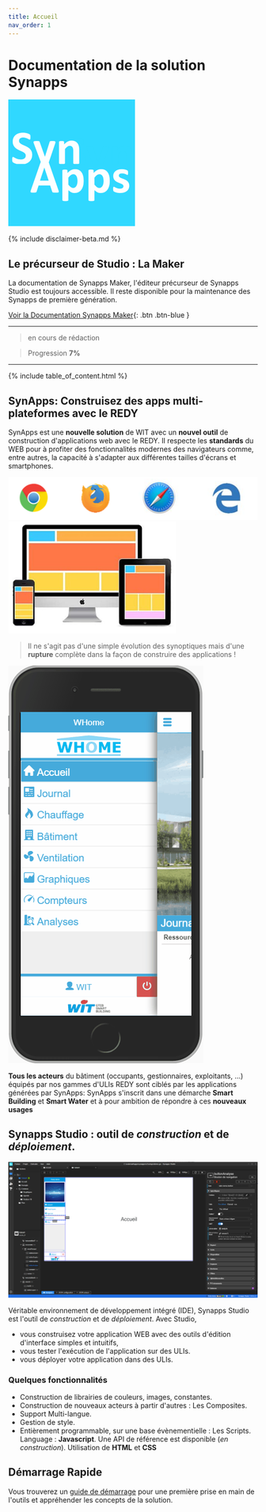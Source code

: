 ```yaml
---
title: Accueil
nav_order: 1
---
```


Documentation de la solution Synapps
====================================

![logo_256px](assets/logo_256px.png)

{% include disclaimer-beta.md %}

## Le précurseur de Studio : La Maker

La documentation de Synapps Maker, l'éditeur précurseur de Synapps Studio est toujours accessible. Il reste disponible pour la maintenance des Synapps de première génération.

[Voir la Documentation Synapps Maker](./maker/README.md){: .btn .btn-blue }


------

> en cours de rédaction

> Progression **7%**

------

{% include table_of_content.html %}

## **SynApps**: Construisez des apps **multi-plateformes** avec le **REDY**

SynApps est une **nouvelle solution** de WIT avec un **nouvel outil** de construction d'applications web avec le REDY. Il respecte les **standards** du WEB pour à profiter des fonctionnalités modernes des navigateurs comme, entre autres, la capacité à s'adapter aux différentes tailles d'écrans et smartphones.


![SynApps](assets/browsers.png)
![SynApps](assets/multi-platforms.png)

> Il ne s'agit pas d'une simple évolution des synoptiques mais d'une **rupture** complète dans la façon de construire des applications !

![SynApps](assets/WHomeApp.gif)

**Tous les acteurs** du bâtiment (occupants, gestionnaires, exploitants, …) équipés par nos gammes d'ULIs REDY sont ciblés par les applications générées par SynApps: SynApps s'inscrit dans une démarche **Smart Building** et **Smart Water** et à pour ambition de répondre à ces **nouveaux usages**

## Synapps Studio : outil de *construction* et de *déploiement*.

![SynApps](assets/studio-001.png)

Véritable environnement de développement intégré (IDE), Synapps Studio est l'outil de *construction* et de *déploiement*.
Avec Studio,
 - vous construisez votre application WEB avec des outils d'édition d'interface simples et intuitifs,
 - vous tester l'exécution de l'application sur des ULIs.
 - vous déployer votre application dans des ULIs.


### Quelques fonctionnalités
  - Construction de librairies de couleurs, images, constantes.
  - Construction de nouveaux acteurs à partir d'autres : Les Composites.
  - Support Multi-langue.
  - Gestion de style.
  - Entièrement programmable, sur une base évènementielle : Les Scripts. Language : **Javascript**. Une API de référence est disponible (*en construction*). Utilisation de **HTML** et **CSS**


## Démarrage Rapide

Vous trouverez un [guide de démarrage](./quick-start) pour une première prise en main de l'outils et appréhender les concepts de la solution.
